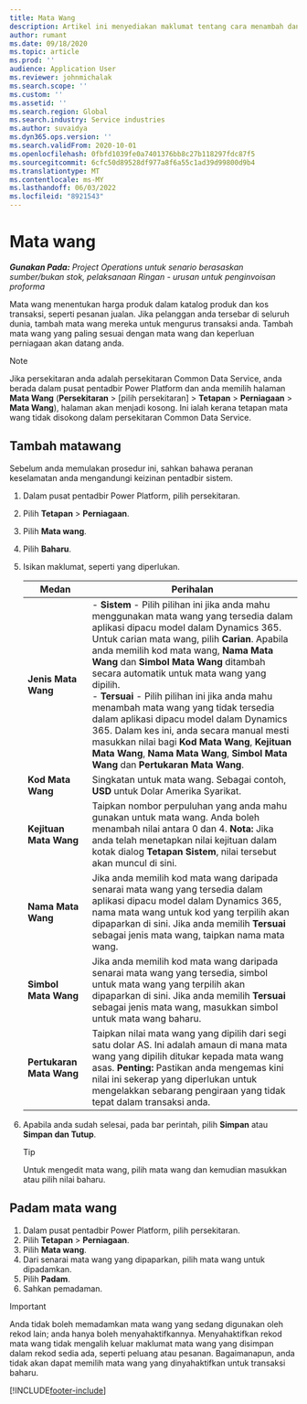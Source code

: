 ```yaml
---
title: Mata Wang
description: Artikel ini menyediakan maklumat tentang cara menambah dan mengalih keluar jenis mata wang dalam Project Operations.
author: rumant
ms.date: 09/18/2020
ms.topic: article
ms.prod: ''
audience: Application User
ms.reviewer: johnmichalak
ms.search.scope: ''
ms.custom: ''
ms.assetid: ''
ms.search.region: Global
ms.search.industry: Service industries
ms.author: suvaidya
ms.dyn365.ops.version: ''
ms.search.validFrom: 2020-10-01
ms.openlocfilehash: 0fbfd1039fe0a7401376bb8c27b118297fdc87f5
ms.sourcegitcommit: 6cfc50d89528df977a8f6a55c1ad39d99800d9b4
ms.translationtype: MT
ms.contentlocale: ms-MY
ms.lasthandoff: 06/03/2022
ms.locfileid: "8921543"
---
```

# <a name="currency"></a>Mata wang

_**Gunakan Pada:** Project Operations untuk senario berasaskan sumber/bukan stok, pelaksanaan Ringan - urusan untuk penginvoisan proforma_



Mata wang menentukan harga produk dalam katalog produk dan kos transaksi, seperti pesanan jualan. Jika pelanggan anda tersebar di seluruh dunia, tambah mata wang mereka untuk mengurus transaksi anda. Tambah mata wang yang paling sesuai dengan mata wang dan keperluan perniagaan akan datang anda.  

> [!NOTE]
> Jika persekitaran anda adalah persekitaran Common Data Service, anda berada dalam pusat pentadbir Power Platform dan anda memilih halaman **Mata Wang** (**Persekitaran** > [pilih persekitaran] > **Tetapan** > **Perniagaan** > **Mata Wang**), halaman akan menjadi kosong. Ini ialah kerana tetapan mata wang tidak disokong dalam persekitaran Common Data Service.

## <a name="add-a-currency"></a>Tambah matawang  
Sebelum anda memulakan prosedur ini, sahkan bahawa peranan keselamatan anda mengandungi keizinan pentadbir sistem. 

1. Dalam pusat pentadbir Power Platform, pilih persekitaran. 
2. Pilih **Tetapan** > **Perniagaan**.
3. Pilih **Mata wang**.  
4. Pilih **Baharu**.  
5. Isikan maklumat, seperti yang diperlukan.  


   |          Medan          |                                                                                                                                                                                                                                                                                                                                                                            Perihalan                                                                                                                                                                                                                                                                                                                                                                            |
   |-------------------------|-------------------------------------------------------------------------------------------------------------------------------------------------------------------------------------------------------------------------------------------------------------------------------------------------------------------------------------------------------------------------------------------------------------------------------------------------------------------------------------------------------------------------------------------------------------------------------------------------------------------------------------------------------------------------------------------------------------------------------------------------------------------|
   |    **Jenis Mata Wang**    | - **Sistem** - Pilih pilihan ini jika anda mahu menggunakan mata wang yang tersedia dalam aplikasi dipacu model dalam Dynamics 365. Untuk carian mata wang, pilih **Carian**. Apabila anda memilih kod mata wang, **Nama Mata Wang** dan **Simbol Mata Wang** ditambah secara automatik untuk mata wang yang dipilih.<br />- **Tersuai** - Pilih pilihan ini jika anda mahu menambah mata wang yang tidak tersedia dalam aplikasi dipacu model dalam Dynamics 365. Dalam kes ini, anda secara manual mesti masukkan nilai bagi **Kod Mata Wang**, **Kejituan Mata Wang**, **Nama Mata Wang**, **Simbol Mata Wang** dan **Pertukaran Mata Wang**. |
   |    **Kod Mata Wang**    |                                                                                                                                                                                                                                                                                                                                            Singkatan untuk mata wang. Sebagai contoh, **USD** untuk Dolar Amerika Syarikat.                                                                                                                                                                                                                                                                                                                                            |
   | **Kejituan Mata Wang**  |                                                                                                                                                                                  Taipkan nombor perpuluhan yang anda mahu gunakan untuk mata wang.  Anda boleh menambah nilai antara 0 dan 4. **Nota:**  Jika anda telah menetapkan nilai kejituan dalam kotak dialog **Tetapan Sistem**, nilai tersebut akan muncul di sini.                                                                                                                                                                                  |
   |    **Nama Mata Wang**    |                                                                                                                                                                                                                                         Jika anda memilih kod mata wang daripada senarai mata wang yang tersedia dalam aplikasi dipacu model dalam Dynamics 365, nama mata wang untuk kod yang terpilih akan dipaparkan di sini. Jika anda memilih **Tersuai** sebagai jenis mata wang, taipkan nama mata wang.                                                                                                                                                                                                                                          |
   |   **Simbol Mata Wang**   |                                                                                                                                                                                                                                                                      Jika anda memilih kod mata wang daripada senarai mata wang yang tersedia, simbol untuk mata wang yang terpilih akan dipaparkan di sini. Jika anda memilih **Tersuai** sebagai jenis mata wang, masukkan simbol untuk mata wang baharu.                                                                                                                                                                                                                                                                       |
   | **Pertukaran Mata Wang** |                                                                                                                                                                                                                                     Taipkan nilai mata wang yang dipilih dari segi satu dolar AS. Ini adalah amaun di mana mata wang yang dipilih ditukar kepada mata wang asas. **Penting:**  Pastikan anda mengemas kini nilai ini sekerap yang diperlukan untuk mengelakkan sebarang pengiraan yang tidak tepat dalam transaksi anda.                                                                                                                                                                                                                                      |


6. Apabila anda sudah selesai, pada bar perintah, pilih **Simpan** atau **Simpan dan Tutup**.  

   > [!TIP]
   >  Untuk mengedit mata wang, pilih mata wang dan kemudian masukkan atau pilih nilai baharu.  

## <a name="delete-a-currency"></a>Padam mata wang  

1. Dalam pusat pentadbir Power Platform, pilih persekitaran. 
2. Pilih **Tetapan** > **Perniagaan**.
3. Pilih **Mata wang**.  
4. Dari senarai mata wang yang dipaparkan, pilih mata wang untuk dipadamkan.  
5. Pilih **Padam**.  
6. Sahkan pemadaman.  

> [!IMPORTANT]
>  Anda tidak boleh memadamkan mata wang yang sedang digunakan oleh rekod lain; anda hanya boleh menyahaktifkannya. Menyahaktifkan rekod mata wang tidak mengalih keluar maklumat mata wang yang disimpan dalam rekod sedia ada, seperti peluang atau pesanan. Bagaimanapun, anda tidak akan dapat memilih mata wang yang dinyahaktifkan untuk transaksi baharu.  


[!INCLUDE[footer-include](../includes/footer-banner.md)]